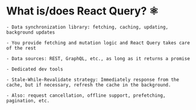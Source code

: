 # What is/does React Query? ⚛

    - Data synchronization library: fetching, caching, updating, background updates

    - You provide fetching and mutation logic and React Query takes care of the rest

    - Data sources: REST, GraphQL, etc., as long as it returns a promise

    - Dedicated dev tools

    - Stale-While-Revalidate strategy: Immediately response from the cache, but if necessary, refresh the cache in the background.

    - Also: request cancellation, offline support, prefetching, pagination, etc.
